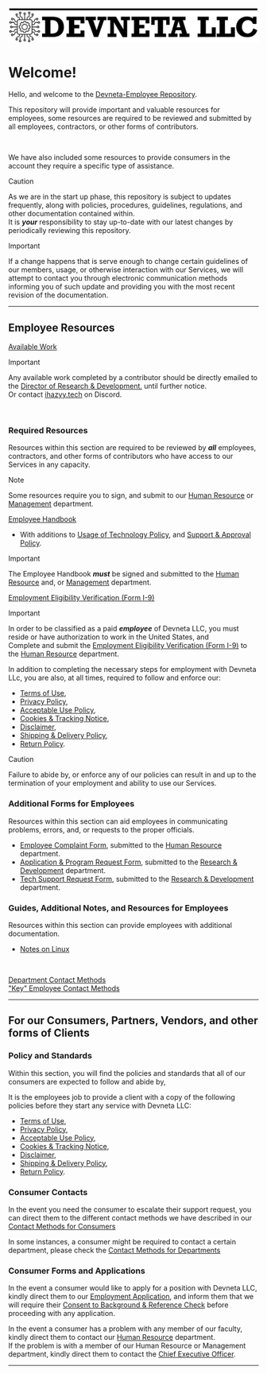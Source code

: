 ![Devneta LLC Banner](/main/assets/png/blackbanner.png)

# Welcome!

Hello, and welcome to the [Devneta-Employee Repository](https://github.com/DevnetaLLC/Devneta-Employee). <br />

This repository will provide important and valuable resources for employees, some resources are required to be reviewed and submitted by all employees, contractors, or other forms of contributors.

<br>

We have also included some resources to provide consumers in the account they require a specific type of assistance. <br />

> [!CAUTION]
> As we are in the start up phase, this repository is subject to updates frequently, along with policies, procedures, guidelines, regulations, and other documentation contained within. <br />
> It is **_your_** responsibility to stay up-to-date with our latest changes by periodically reviewing this repository.

> [!IMPORTANT]
> If a change happens that is serve enough to change certain guidelines of our members, usage, or otherwise interaction with our Services, we will attempt to contact you through electronic communication methods informing you of such update and providing you with the most recent revision of the documentation. 

---

## Employee Resources

[Available Work](/main/work.md)
> [!IMPORTANT]
> Any available work completed by a contributor should be directly emailed to the [Director of Research & Development.](mailto:kgarrow@devneta.org) until further notice. <br />
> Or contact [ihazyy.tech](https://discord.com/users/578766456997543939) on Discord.

<br>

### Required Resources

Resources within this section are required to be reviewed by **_all_** employees, contractors, and other forms of contributors who have access to our Services in any capacity. <br />

> [!NOTE]
> Some resources require you to sign, and submit to our [Human Resource](mailto:hr@devneta.org) or [Management](mailto:management@devneta.org) department.

[Employee Handbook](/main/department/human-resource/resources/handbook/ack.md) <br />
   + With additions to [Usage of Technology Policy](/main/department/human-resource/resources/handbook/usageoftech.md), and [Support & Approval Policy](/main/department/human-resource/resources/handbook/support-approval.md).

> [!IMPORTANT]
> The Employee Handbook **_must_** be signed and submitted to the [Human Resource](mailto:hr@devneta.org) and, or [Management](mailto:management@devneta.org) department.

[Employment Eligibility Verification (Form I-9)](/main/department/human-resource/resources/i9/i-9.md) <br />

> [!IMPORTANT]
> In order to be classified as a paid **_employee_** of Devneta LLC, you must reside or have authorization to work in the United States, and <br />
> Complete and submit the [Employment Eligibility Verification (Form I-9)](/main/department/human-resource/resources/i9/i-9.md) to the [Human Resource](mailto:hr@devneta.org) department.

In addition to completing the necessary steps for employment with Devneta LLc, you are also, at all times, required to follow and enforce our: <br />
   + [Terms of Use](/main/policy/consumer/terms-of-use.md), <br />
   + [Privacy Policy](/main/policy/consumer/privacy-policy.md), <br />
   + [Acceptable Use Policy](/main/policy/consumer/acceptable-use.md), <br />
   + [Cookies & Tracking Notice](/main/policy/consumer/cookies.md), <br />
   + [Disclaimer](/main/policy/consumer/disclaimer.md), <br />
   + [Shipping & Delivery Policy](/main/policy/consumer/shipping-delivery.md), <br />
   + [Return Policy](/main/policy/consumer/returns.md). <br />

> [!CAUTION]
> Failure to abide by, or enforce any of our policies can result in and up to the termination of your employment and ability to use our Services.

### Additional Forms for Employees

Resources within this section can aid employees in communicating problems, errors, and, or requests to the proper officials.

   + [Employee Complaint Form](/main/department/human-resource/resources/employee-complaint.md), submitted to the [Human Resource](mailto:hr@devneta.org) department. <br />
   + [Application & Program Request Form](/main/department/info-tech/forms/app-program-request.md), submitted to the [Research & Development](mailto:rd@devneta.org) department.<br />
   + [Tech Support Request Form](/main/department/info-tech/forms/techsupport.md), submitted to the [Research & Development](mailto:rd@devneta.org) department.<br />

### Guides, Additional Notes, and Resources for Employees

Resources within this section can provide employees with additional documentation.

   + [Notes on Linux](/main/department/info-tech/guides-notes/linuxnotes.md) <br />

<br >

[Department Contact Methods](/main/department/human-resource/resources/contact.md#department-contact-emails) <br />
["Key" Employee Contact Methods](/main/department/human-resource/resources/contact.md#key-employee-contact-methods) <br />

---

## For our Consumers, Partners, Vendors, and other forms of Clients

### Policy and Standards

Within this section, you will find the policies and standards that all of our consumers are expected to follow and abide by, <br />

It is the employees job to provide a client with a copy of the following policies before they start any service with Devneta LLC: <br />
   + [Terms of Use](/main/policy/consumer/terms-of-use.md), <br />
   + [Privacy Policy](/main/policy/consumer/privacy-policy.md), <br />
   + [Acceptable Use Policy](/main/policy/consumer/acceptable-use.md), <br />
   + [Cookies & Tracking Notice](/main/policy/consumer/cookies.md), <br />
   + [Disclaimer](/main/policy/consumer/disclaimer.md), <br />
   + [Shipping & Delivery Policy](/main/policy/consumer/shipping-delivery.md), <br />
   + [Return Policy](/main/policy/consumer/returns.md). <br />


### Consumer Contacts

In the event you need the consumer to escalate their support request,
you can direct them to the different contact methods we have described in our [Contact Methods for Consumers](/main/department/human-resource/resources/contact.md#contact-methods-for-consumers) <br />

In some instances, a consumer might be required to contact a certain department, 
please check the [Contact Methods for Departments](/main/department/human-resource/resources/contact.md#department-contact-emails) <br />

### Consumer Forms and Applications

In the event a consumer would like to apply for a position with Devneta LLC, kindly direct them to our [Employment Application](/main/department/human-resource/applications/employment-app.md), 
and inform them that we will require their [Consent to Background & Reference Check](/main/department/human-resource/consent/background-check.md) before proceeding with any application. <br />

In the event a consumer has a problem with any member of our faculty, kindly direct them to contact our [Human Resource](mailto:hr@devneta.org) department. <br />
If the problem is with a member of our Human Resource or Management department, kindly direct them to contact the [Chief Executive Officer](mailto:ceo@devneta.org). <br />


---
